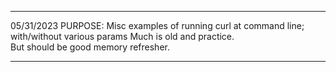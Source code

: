 ***
05/31/2023
PURPOSE:        Misc examples of running curl at command line; with/without various params
                Much is old and practice.  
                But should be good memory refresher.

***
